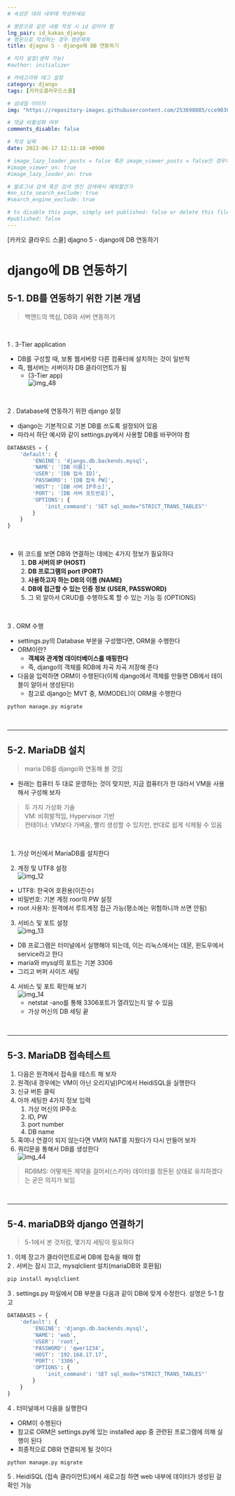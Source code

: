 ```yaml
---
# 속성은 대쉬 내부에 작성하세요

# 영문으로 같은 내용 작성 시 id 같아야 함
lng_pair: id_kakao_django
# 영문으로 작성하는 경우 영문제목
title: djagno 5 - django에 DB 연동하기

# 저자 설정(생략 가능)
#author: initializer

# 카테고리와 태그 설정
category: django
tags: [카카오클라우드스쿨]

# 섬네일 이미지
img: "https://repository-images.githubusercontent.com/253698085/cce90300-78c3-11ea-8b94-604fad2c516d"

# 댓글 비활성화 여부
comments_disable: false

# 작성 날짜
date: 2022-06-17 12:11:10 +0900

# image_lazy_loader_posts = false 혹은 image_viewer_posts = false인 경우에만 사용하세요
#image_viewer_on: true
#image_lazy_loader_on: true

# 블로그내 검색 혹은 검색 엔진 검색에서 예외할건가
#on_site_search_exclude: true
#search_engine_exclude: true

# to disable this page, simply set published: false or delete this file
#published: false
---
```


<!-- outline-start -->

[카카오 클라우드 스쿨] djagno 5 - django에 DB 연동하기

<!-- outline-end -->





# django에 DB 연동하기
## 5-1. DB를 연동하기 위한 기본 개념
> 백엔드의 핵심, DB와 서버 연동하기

<br>

1 . 3-Tier application
   * DB를 구성할 때, 보통 웹서버랑 다른 컴퓨터에 설치하는 것이 일반적
   * 즉, 웹서버는 서버이자 DB 클라이언트가 됨
     * (3-Tier app) <br> ![img_48](https://user-images.githubusercontent.com/104918800/174492096-8ed6e747-23ab-448c-a8ce-ce90f1d8a846.png)

<br>

2 . Database에 연동하기 위한 django 설정
   * django는 기본적으로 기본 DB를 쓰도록 설정되어 있음
   * 따라서 하단 예시와 같이 settings.py에서 사용할 DB를 바꾸어야 함

```python
DATABASES = {
    'default': {
        'ENGINE': 'django.db.backends.mysql',
        'NAME': '[DB 이름]',
        'USER': '[DB 접속 ID]',
        'PASSWORD': '[DB 접속 PW]',
        'HOST': '[DB 서버 IP주소]',
        'PORT': '[DB 서버 포트번호]',
        'OPTIONS': {
            'init_command': 'SET sql_mode="STRICT_TRANS_TABLES"'
        }
    }
}
```
<br>

* 위 코드를 보면 DB와 연결하는 데에는 4가지 정보가 필요하다
  1. **DB 서버의 IP (HOST)**
  2. **DB 프로그램의 port (PORT)**
  3. **사용하고자 하는 DB의 이름 (NAME)**
  4. **DB에 접근할 수 있는 인증 정보 (USER, PASSWORD)**
  5. 그 외 알아서 CRUD를 수행하도록 할 수 있는 기능 등 (OPTIONS)

<br>

3 . ORM 수행
* settings.py의 Database 부분을 구성했다면, ORM을 수행한다
* ORM이란?
  * **객체와 관계형 데이터베이스를 매핑한다**
  * 즉, django의 객체를 RDB에 차곡 차곡 저장해 준다
* 다음을 입력하면 ORM이 수행된다(이제 django에서 객체를 만들면 DB에서 테이블이 알아서 생성된다)
  * 참고로 django는 MVT 중, M(MODEL)이 ORM을 수행한다

```bash
python manage.py migrate
```
<br>
<hr>


## 5-2. MariaDB 설치

> maria DB를 django와 연동해 볼 것임



* 원래는 컴퓨터 두 대로 운영하는 것이 맞지만, 지금 컴퓨터가 한 대라서 VM을 사용해서 구성해 보자

> 두 가지 가상화 기술 <br>
> VM: 비휘발적임, Hypervisor 기반 <br>
> 컨테이너: VM보다 가벼움, 빨리 생성할 수 있지만, 반대로 쉽게 삭제될 수 있음 <br>

<br>

1. 가상 머신에서 MariaDB를 설치한다

2. 계정 및 UTF8 설정 <br> ![img_12](https://user-images.githubusercontent.com/104918800/174492107-343cd0e6-66d1-4452-af78-a870d0d130c0.png)
  * UTF8: 한국어 호환용(이진수)
  * 비밀번호: 기본 계정 roor의 PW 설정
  * root 사용자: 원격에서 루트계정 접근 가능(평소에는 위험하니까 쓰면 안됨)

3. 서비스 및 포트 설정 <br> ![img_13](https://user-images.githubusercontent.com/104918800/174492109-e76d05dd-9bc3-4486-b534-cc92515ad28b.png)
  * DB 프로그램은 터미널에서 실행해야 되는데, 이는 리눅스에서는 데몬, 윈도우에서 service라고 한다
  * maria와 mysql의 포트는 기본 3306
  * 그리고 버퍼 사이즈 세팅

4. 서비스 및 포트 확인해 보기 <br> ![img_14](https://user-images.githubusercontent.com/104918800/174492111-4521577f-eecb-440e-b28c-5516a8026688.png)
   * netstat -ano를 통해 3306포트가 열려있는지 알 수 있음
   * 가상 머신의 DB 세팅 끝

<br>
<hr>

## 5-3. MariaDB 접속테스트

1. 다음은 원격에서 접속을 테스트 해 보자
2. 원격(내 경우에는 VM이 아닌 오리지널)PC에서 HeidiSQL을 실행한다
3. 신규 버튼 클릭
4. 아까 세팅한 4가지 정보 입력
   1. 가상 머신의 IP주소
   2. ID, PW
   3. port number
   4. DB name
5. 혹여나 연결이 되지 않는다면 VM의 NAT를 지웠다가 다시 만들어 보자
6. 쿼리문을 통해서 DB를 생성한다 <br> ![img_44](https://user-images.githubusercontent.com/104918800/174492212-f4b69f17-d219-4e7c-b71e-47481bb321b2.png)

> RDBMS: 어떻게든 제약을 걸어서(스키마) 데이터를 정돈된 상태로 유지하겠다는 굳은 의지가 보임

<br>
<hr>

## 5-4. mariaDB와 django 연결하기
> 5-1에서 본 것처럼, 몇가지 세팅이 필요하다



1 . 이제 장고가 클라이언트로써 DB에 접속을 해야 함 <br>
2 . 서버는 잠시 끄고, mysqlclient 설치(mariaDB와 호환됨) <br>

```bash
pip install mysqlclient
```


3 . settings.py 파일에서 DB 부분을 다음과 같이 DB에 맞게 수정한다. 설명은 5-1 참고



```python
DATABASES = {
    'default': {
        'ENGINE': 'django.db.backends.mysql',
        'NAME': 'web',
        'USER': 'root',
        'PASSWORD': 'qwer1234',
        'HOST': '192.168.17.17',
        'PORT': '3306',
        'OPTIONS': {
            'init_command': 'SET sql_mode="STRICT_TRANS_TABLES"'
        }
    }
}

```

4 . 터미널에서 다음을 실행한다
* ORM이 수행된다
* 참고로 ORM은 settings.py에 있는 installed app 중 관련된 프로그램에 의해 실행이 된다
* 최종적으로 DB와 연결되게 될 것이다


```shell
python manage.py migrate
```



5 . HeidiSQL (접속 클라이언트)에서 새로고침 하면 web 내부에 데이터가 생성된 걸 확인 가능

